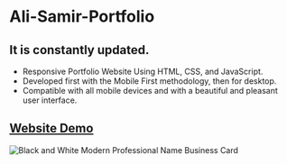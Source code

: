 # Ali-Samir-Portfolio

## It is constantly updated.

- Responsive Portfolio Website Using HTML, CSS, and JavaScript.
- Developed first with the Mobile First methodology, then for desktop.
- Compatible with all mobile devices and with a beautiful and pleasant user interface.

## [Website Demo](https://alisamirali.github.io/Ali-Samir-Portfolio/)
![Black and White Modern Professional Name Business Card](https://user-images.githubusercontent.com/62913154/170228342-a126b6fc-9123-41ac-a238-1903651b339d.png)
